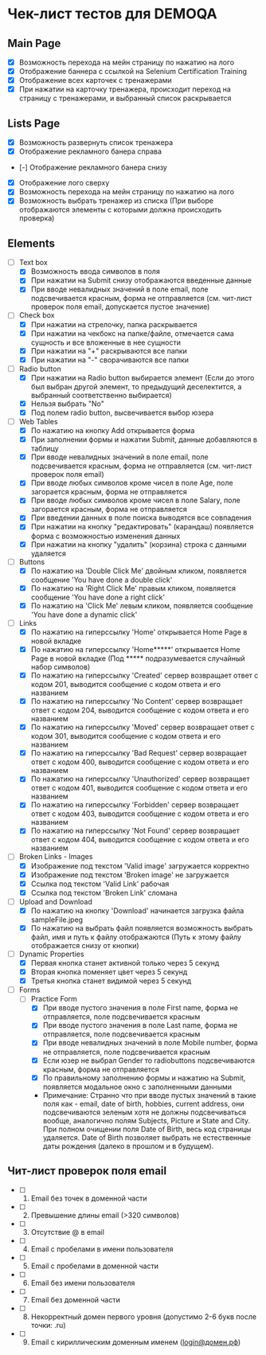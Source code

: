 # Чек-лист тестов для DEMOQA

## Main Page
- [x] Возможность перехода на мейн страницу по нажатию на лого
- [x] Отображение баннера с ссылкой на Selenium Certification Training
- [x] Отображение всех карточек с тренажерами
- [x] При нажатии на карточку тренажера, происходит переход на страницу с тренажерами, и выбранный список раскрывается

## Lists Page
- [x] Возможность развернуть список тренажера
- [x] Отображение рекламного банера справа
- [-] Отображение рекламного банера снизу
- [x] Отображение лого сверху
- [x] Возможность перехода на мейн страницу по нажатию на лого
- [x] Возможность выбрать тренажер из списка (При выборе отображаются элементы с которыми должна происходить проверка)

## Elements
- [ ] Text box
  - [x] Возможность ввода символов в поля
  - [x] При нажатии на Submit снизу отображаются введенные данные
  - [x] При вводе невалидных значений в поле email, поле подсвечивается красным, форма не отправляется (см. чит-лист проверок поля email, допускается пустое значение)
- [ ] Check box
  - [x] При нажатии на стрелочку, папка раскрывается
  - [x] При нажатии на чекбокс на папке/файле, отмечается сама сущность и все вложенные в нее сущности
  - [x] При нажатии на "+" раскрываются все папки
  - [x] При нажатии на "-" сворачиваются все папки
- [ ] Radio button
  - [x] При нажатии на Radio button выбирается элемент (Если до этого был выбран другой элемент, то предыдущий деселектится, а выбранный соответственно выбирается)
  - [x] Нельзя выбрать "No"
  - [x] Под полем radio button, высвечивается выбор юзера
- [ ] Web Tables
  - [x] По нажатию на кнопку Add открывается форма
  - [x] При заполнении формы и нажатии Submit, данные добавляются в таблицу
  - [x] При вводе невалидных значений в поле email, поле подсвечивается красным, форма не отправляется (см. чит-лист проверок поля email)
  - [x] При вводе любых символов кроме чисел в поле Age, поле загорается красным, форма не отправляется
  - [x] При вводе любых символов кроме чисел в поле Salary, поле загорается красным, форма не отправляется
  - [x] При введении данных в поле поиска выводятся все совпадения
  - [x] При нажатии на кнопку "редактировать" (карандаш) появляется форма с возможностью изменения данных
  - [x] При нажатии на кнопку "удалить" (корзина) строка с данными удаляется
- [ ] Buttons
  - [x] По нажатию на 'Double Click Me' двойным кликом, появляется сообщение 'You have done a double click'
  - [x] По нажатию на 'Right Click Me' правым кликом, появляется сообщение 'You have done a right click'
  - [x] По нажатию на 'Click Me' левым кликом, появляется сообщение 'You have done a dynamic click'
- [ ] Links
  - [x] По нажатию на гиперссылку 'Home' открывается Home Page в новой вкладке
  - [x] По нажатию на гиперссылку 'Home*****' открывается Home Page в новой вкладке (Под ***** подразумевается случайный набор символов)
  - [x] По нажатию на гиперссылку 'Created' сервер возвращает ответ с кодом 201, выводится сообщение с кодом ответа и его названием
  - [x] По нажатию на гиперссылку 'No Content' сервер возвращает ответ с кодом 204, выводится сообщение с кодом ответа и его названием
  - [x] По нажатию на гиперссылку 'Moved' сервер возвращает ответ с кодом 301, выводится сообщение с кодом ответа и его названием
  - [x] По нажатию на гиперссылку 'Bad Request' сервер возвращает ответ с кодом 400, выводится сообщение с кодом ответа и его названием
  - [x] По нажатию на гиперссылку 'Unauthorized' сервер возвращает ответ с кодом 401, выводится сообщение с кодом ответа и его названием
  - [x] По нажатию на гиперссылку 'Forbidden' сервер возвращает ответ с кодом 403, выводится сообщение с кодом ответа и его названием
  - [x] По нажатию на гиперссылку 'Not Found' сервер возвращает ответ с кодом 404, выводится сообщение с кодом ответа и его названием
- [ ] Broken Links - Images
  - [x] Изображение под текстом 'Valid image' загружается корректно
  - [x] Изображение под текстом 'Broken image' не загружается
  - [x] Ссылка под текстом 'Valid Link' рабочая
  - [x] Ссылка под текстом 'Broken Link' сломана
- [ ] Upload and Download
  - [x] По нажатию на кнопку 'Download' начинается загрузка файла sampleFile.jpeg
  - [x] По нажатию на выбрать файл появляется возможность выбрать файл, имя и путь к файлу отображаются (Путь к этому файлу отображается снизу от кнопки)
- [ ] Dynamic Properties
  - [x] Первая кнопка станет активной только через 5 секунд
  - [x] Вторая кнопка поменяет цвет через 5 секунд
  - [x] Третья кнопка станет видимой через 5 секунд
- [ ] Forms
  - [ ] Practice Form
    - [x] При вводе пустого значения в поле First name, форма не отправляется, поле подсвечивается красным
    - [x] При вводе пустого значения в поле Last name, форма не отправляется, поле подсвечивается красным
    - [x] При вводе невалидных значений в поле Mobile number, форма не отправляется, поле подсвечивается красным
    - [x] Если юзер не выбрал Gender то radiobuttons подсвечиваются красным, форма не отправляется
    - [x] По правильному заполнению формы и нажатию на Submit, появляется модальное окно с заполненными данными
    - Примечание: Странно что при вводе пустых значений в такие поля как - email, date of birth, hobbies, current address, они подсвечиваются зеленым хотя не должны подсвечиваться вообще, аналогично полям Subjects, Picture и State and City. При полном очищении поля Date of Birth, весь код страницы удаляется. Date of Birth позволяет выбрать не естественные даты рождения (далеко в прошлом и в будущем).

## Чит-лист проверок поля email
- [ ] 1. Email без точек в доменной части
- [ ] 2. Превышение длины email (>320 символов)
- [ ] 3. Отсутствие @ в email
- [ ] 4. Email с пробелами в имени пользователя
- [ ] 5. Email с пробелами в доменной части
- [ ] 6. Email без имени пользователя
- [ ] 7. Email без доменной части
- [ ] 8. Некорректный домен первого уровня (допустимо 2-6 букв после точки: .ru)
- [ ] 9. Email с кириллическим доменным именем (login@домен.рф)
